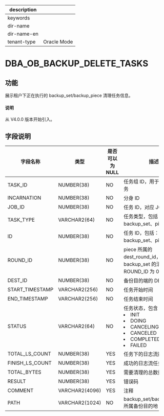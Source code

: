|description||
|---|---|
|keywords||
|dir-name||
|dir-name-en||
|tenant-type|Oracle Mode|

# DBA_OB_BACKUP_DELETE_TASKS

## 功能

展示租户下正在执行的 backup_set/backup_piece 清理任务信息。

<main id="notice" type='explain'>
  <h4>说明</h4>
  <p>从 V4.0.0 版本开始引入。</p>
</main>

## 字段说明

| 字段名称 | 类型 | 是否可以为 NULL | 描述 |
| --- | --- | --- | --- |
| TASK_ID | NUMBER(38) | NO | 任务组 ID，用于标识一组任务 |
| INCARNATION | NUMBER(38) | NO | 分身 ID |
| JOB_ID | NUMBER(38) | NO | 任务 ID，对应 JOB 表 |
| TASK_TYPE | VARCHAR2(64) | NO | 任务类型，包括：backup_set、piece |
| ID | NUMBER(38) | NO | 任务 ID，包括：backup_set、piece |
| ROUND_ID | NUMBER(38) | NO | piece 所属的 dest_round_id，对于 backup_set 的清理，ROUND_ID 为 0 |
| DEST_ID | NUMBER(38) | NO | 备份目的端的 DEST_ID |
| START_TIMESTAMP | VARCHAR2(256) | NO | 任务开始时间 |
| END_TIMESTAMP | VARCHAR2(256) | NO | 任务结束时间 |
| STATUS | VARCHAR2(64) | NO | 任务状态，包含：<li>INIT<li>DOING<li>CANCELING<li>CANCELED<li>COMPLETED<li>FAILED |
| TOTAL_LS_COUNT | NUMBER(38) | YES | 任务下的日志流数目 |
| FINISH_LS_COUNT | NUMBER(38) | YES | 成功的日志流任务数目 |
| TOTAL_BYTES | NUMBER(38) | YES | 需要清理的总数据量 |
| RESULT | NUMBER(38) | YES | 错误码 |
| COMMENT | VARCHAR2(4096) | YES | 注释 |
| PATH | VARCHAR2(1024) | NO | backup_set/backup_piece 所属备份目的地 |
